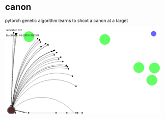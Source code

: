 # canon

pytorch genetic algorithm learns to shoot a canon at a target

![cover image for canon project](https://raw.githubusercontent.com/sam-lb/pytorchprojects/master/canon/screenshot.png)